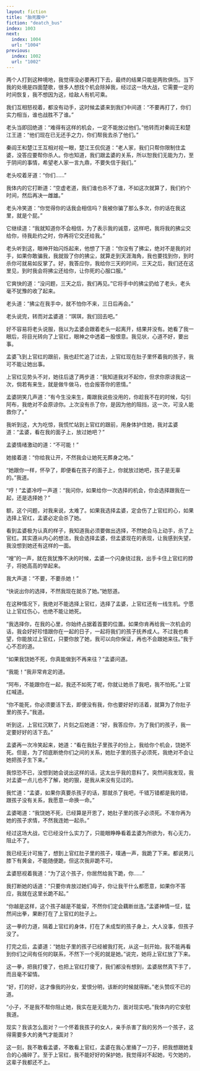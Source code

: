 ```yaml
---
layout: fiction
title: "胎死腹中"
fiction: "deatch_bus"
index: 1003
next:
  index: 1004
  url: "1004"
previous:
  index: 1002
  url: "1002"
---
```

两个人打到这种境地，我觉得没必要再打下去，最终的结果只能是两败俱伤。当下我的处境是四面楚歌，很多人想找个机会除掉我，经过这一场大战，它需要一定的时间恢复，我不想因为这，给敌人有机可乘。

我们互相怒视着，都没有动手，这时候孟婆来到我们中间道：“不要再打了，你们实力相当，谁也战胜不了谁。”

老头当即回绝道：“难得有这样的机会，一定不能放过他们。”他转而对秦阎王和楚江王道：“他们现在已无还手之力，你们帮我去杀了他们。”

秦阎王和楚江王互相对视一眼，楚江王侃侃道：“老人家，我们只帮你限制住孟婆，没答应要帮你杀人。你也知道，我们跟孟婆的关系，所以恕我们无能为力，至于阴间的事情，希望老人家一言九鼎，不要失信于我们。”

老头咬着牙道：“你们……”

我体内的它打断道：“空虚老道，我们谁也杀不了谁，不如这次就算了，我们约个时间，然后再决一雌雄。”

老头冷笑道：“你觉得你的话我会相信吗？我被你骗了那么多次，你的话在我这里，就是个屁。”

它继续道：“我就知道你不会相信，为了表示我的诚意，这样吧，我将我的拂尘交给你，待我赴约之时，你再将它交还给我。”

老头听到这，眼神开始闪烁起来，他想了下道：“你没有了拂尘，绝对不是我的对手，如果你敢骗我，我就毁了你的拂尘，就算走到天涯海角，我也要找到你，到时杀你可就易如反掌了。好，我答应你，我给你三天的时间，三天之后，我们还在这里见，到时我会将拂尘还给你，让你死的心服口服。”

它爽快的道：“没问题，三天之后，我们再见。”它将手中的拂尘扔给了老头，老头毫不犹豫的收了起来。

老头道：“拂尘在我手中，就不怕你不来，三日后再会。”

老头说完，转而对孟婆道：“琪琪，我们回去吧。”

好不容易将老头说服，我以为孟婆会跟着老头一起离开，结果并没有。她看了我一眼后，将目光转向了上官红，眼神之中透着一股恨意。我见状，心道不好，要出事。

孟婆飞到上官红的跟前，我也赶忙追了过去，上官红现在肚子里怀着我的孩子，我可不能让她出事。

上官红见势头不对，她往后退了两步道：“我知道我对不起你，但求你原谅我这一次，倘若有来生，就是做牛做马，也会报答你的恩情。”

孟婆阴笑几声道：“有今生没来生，甭跟我说些没用的，你趁我不在的时候，勾引阿布，我绝对不会原谅你。上次没有杀了你，是因为他的阻挡，这一次，可没人能救你了。”

我听到这，大为吃惊，我慌忙站到上官红的跟前，用身体护住她，我对孟婆道：“孟婆，看在我的面子上，放过她吧？”

孟婆情绪激动的道：“不可能！”

她接着道：“你给我让开，不然我会让她死无葬身之地。”

“她跟你一样，怀孕了，即便看在孩子的面子上，你就放过她吧，孩子是无辜的。”我道。

“哼！”孟婆冷哼一声道：“我问你，如果给你一次选择的机会，你会选择跟我在一起，还是选择她？”

额，这个问题，对我来说，太难了。如果我选择孟婆，定会伤了上官红的心，如果选择上官红，孟婆必定会杀了她。

看到孟婆极为认真的样子，我知道我必须要做出选择，不然她会马上动手，杀了上官红。其实遵从内心的想法，我会选择孟婆，但孟婆现在的表现，让我感到失望，我没想到她还有这样的一面。

“嗖”的一声，就在我犹豫不决的时候，孟婆一个闪身绕过我，出手卡住上官红的脖子，将她高高的举起来。

我大声道：“不要，不要杀她！”

“快说出你的选择，不然我现在就杀了她。”她怒道。

在这种情况下，我绝对不能选择上官红，选择了孟婆，上官红还有一线生机。宁愿让上官红伤心，也绝不能让她死。

“我选择你，在我的心里，你始终占据着首要的位置。如果你肯再给我一次机会的话，我会好好珍惜跟你在一起的日子，一起将我们的孩子抚养成人。不过我也希望，你能放过上官红，只要你放了她，我可以向你保证，再也不会跟她来往。”我于心不忍的道。

“如果我饶她不死，你真能做到不再来往？”孟婆问道。

“我能！”我非常肯定的道。

“阿布，不能跟你在一起，我还不如死了呢，你就让她杀了我吧，我不怕死。”上官红喊道。

“你不能死，你必须要活下去，即便没有我，你也要好好的活着，就算为了你肚子里的孩子。”我道。

听到这，上官红沉默了，片刻之后她道：“好，我答应你，为了我们的孩子，我一定要好好的活下去。”

孟婆再一次冷笑起来，她道：“看在我肚子里孩子的份上，我给你个机会，饶她不死。但是，为了彻底断绝你们之间的关系，她肚子里的孩子必须死，我绝对不会让她把孩子生下来。”

我惊恐不已，没想到她会说出这样的话，这太出乎我的意料了。突然间我发现，我对孟婆一点儿也不了解，她的狠，是我从来没有见过的。

我忙道：“孟婆，如果你真要杀孩子的话，那就杀了我吧，千错万错都是我的错，跟孩子没有关系，我愿意一命换一命。”

孟婆喝道：“我饶她不死，已经算是开恩了，她肚子里的孩子必须死。不准你再为她的孩子求情，不然我连她一起杀。”

经过这场大战，它已经没什么实力了，只能眼睁睁看着孟婆为所欲为，有心无力，阻止不了。

我已经无计可施了，想到上官红肚子里的孩子，噗通一声，我跪了下来。都说男儿膝下有黄金，不能随便跪，但这次我非跪不可。

孟婆怒视着我道：“为了这个孩子，你居然给我下跪，你……”

我打断她的话道：“只要你肯放过她们母子，你让我干什么都愿意，如果你不答应，我就在这里长跪不起。”

“你越是这样，这个孩子越是不能留，不然你们定会藕断丝连。”孟婆神情一怔，猛然间出拳，果断打在了上官红的肚子上。

这一拳的力道，隔着上官红的身体，打在了未成型的孩子身上，大人没事，但孩子没了。

打完之后，孟婆道：“她肚子里的孩子已经被我打死，从这一刻开始，我不能再看到你们之间有任何的联系，不然下一个死的就是她。”说完，她将上官红放了下来。

这一拳，把我打傻了，也把上官红打傻了，我们都没有想到，孟婆居然真下手了，而且毫不留情。

“好，打的好，这才像我的孙女，爱恨分明，该断的时候就得断。”老头赞叹不已的道。

“小子，不是我不帮你阻止她，我实在是无能为力，面对现实吧。”我体内的它安慰我道。

现实？我该怎么面对？一个怀着我孩子的女人，亲手杀害了我的另外一个孩子，这得需要多大的勇气才能面对？

这一刻，我不敢看孟婆，不敢看上官红，孟婆在我心里捅了一刀子，把我想跟她复合的心捅碎了。至于上官红，我不能好好的保护她，我觉得对不起她，亏欠她的，这辈子我都还不上。